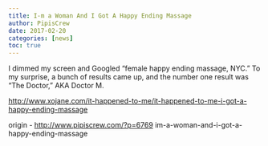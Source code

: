 ```yaml
---
title: I-m a Woman And I Got A Happy Ending Massage
author: PipisCrew
date: 2017-02-20
categories: [news]
toc: true
---
```


I dimmed my screen and Googled “female happy ending massage, NYC.” To my surprise, a bunch of results came up, and the number one result was “The Doctor,” AKA Doctor M.

http://www.xojane.com/it-happened-to-me/it-happened-to-me-i-got-a-happy-ending-massage

origin - http://www.pipiscrew.com/?p=6769 im-a-woman-and-i-got-a-happy-ending-massage